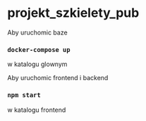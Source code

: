 # projekt_szkielety_pub

Aby uruchomic baze 
### `docker-compose up`
w katalogu glownym


Aby uruchomic frontend i backend
### `npm start`
w katalogu frontend

